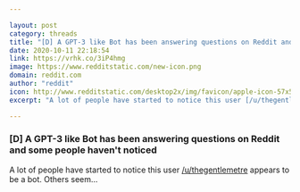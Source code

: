 ```yaml
---

layout: post
category: threads
title: "[D] A GPT-3 like Bot has been answering questions on Reddit and some people haven't noticed"
date: 2020-10-11 22:18:54
link: https://vrhk.co/3iP4hmg
image: https://www.redditstatic.com/new-icon.png
domain: reddit.com
author: "reddit"
icon: http://www.redditstatic.com/desktop2x/img/favicon/apple-icon-57x57.png
excerpt: "A lot of people have started to notice this user [/u/thegentlemetre](<https://www.reddit.com/u/thegentlemetre/>) appears to be a bot. Others seem..."

---
```


### [D] A GPT-3 like Bot has been answering questions on Reddit and some people haven't noticed

A lot of people have started to notice this user [/u/thegentlemetre](<https://www.reddit.com/u/thegentlemetre/>) appears to be a bot. Others seem...